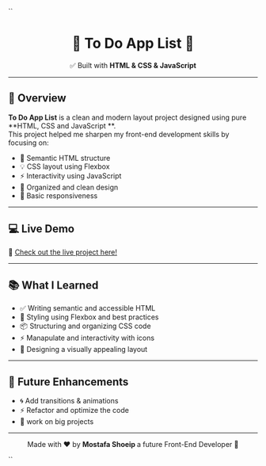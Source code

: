 ``<h1 align="center">🌟 To Do App List 🌟</h1>

<p align="center">
  ✅ Built with <strong>HTML & CSS & JavaScript</strong>  
</p>

---

## 📌 Overview

**To Do App List** is a clean and modern layout project designed using pure **HTML, CSS and JavaScript **.  
This project helped me sharpen my front-end development skills by focusing on:

- 🧱 Semantic HTML structure  
- 💡 CSS layout using Flexbox  
- ⚡️ Interactivity using JavaScript  
- 🎯 Organized and clean design  
- 📱 Basic responsiveness

---

## 💻 Live Demo

🚀 [Check out the live project here!](https://mostafawaelshoeip.github.io/To-Do-App-List/)

---

## 📚 What I Learned

- ✅ Writing semantic and accessible HTML
- 🎨 Styling using Flexbox and best practices
- 📦 Structuring and organizing CSS code
- ⚡️ Manapulate and interactivity with icons
- 📐 Designing a visually appealing layout

---

## 🔮 Future Enhancements

- 🌀 Add transitions & animations
- ⚡️ Refactor and optimize the code
- 🔧 work on big projects 

---

<p align="center">Made with ❤️ by <b>Mostafa Shoeip </b>a future Front-End Developer 🚀</p>
``
